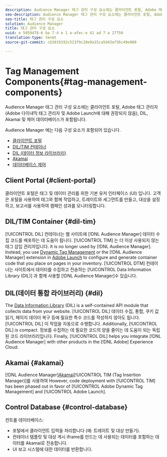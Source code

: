 ```yaml
---
description: Audience Manager 태그 관리 구성 요소에는 클라이언트 포털, Adobe 태그 관리자 (Adobe 다이내믹 태그 관리자 및 Adobe Launch에 대해 권장되지 않음), DIL, Akamai 및 제어 데이터베이스가 포함됩니다.
seo-description: Audience Manager 태그 관리 구성 요소에는 클라이언트 포털, Adobe 태그 관리자 (Adobe 다이내믹 태그 관리자 및 Adobe Launch에 대해 권장되지 않음), DIL, Akamai 및 제어 데이터베이스가 포함됩니다.
seo-title: 태그 관리 구성 요소
solution: Audience Manager
title: 태그 관리 구성 요소
uuid: e 5059478-6 ba 7-4 e 1 a-afec-e 41 ad 7 a 27750
translation-type: tm+mt
source-git-commit: cb3819192c523f9c20e9a15ca5d43ef36c49e900

---
```



# Tag Management Components{#tag-management-components}

Audience Manager 태그 관리 구성 요소에는 클라이언트 포털, Adobe 태그 관리자 (Adobe 다이내믹 태그 관리자 및 Adobe Launch에 대해 권장되지 않음), DIL, Akamai 및 제어 데이터베이스가 포함됩니다.

<!-- 

c_comptag.xml

 -->

Audience Manager 에는 다음 구성 요소가 포함되어 있습니다.

* [클라이언트 포털](../../reference/system-components/components-tag-management.md#client-portal)
* [DIL/TIM 컨테이너](../../reference/system-components/components-tag-management.md#dil-tim)
* [DIL (데이터 정보 라이브러리)](../../reference/system-components/components-tag-management.md#dil)
* [Akamai](../../reference/system-components/components-tag-management.md#akamai)
* [데이터베이스 제어](../../reference/system-components/components-tag-management.md#control-database)

## Client Portal {#client-portal}

클라이언트 포털은 태그 및 데이터 관리를 위한 기본 유저 인터페이스 (UI) 입니다. 고객은 포털을 사용하여 태그와 함께 작업하고, 트레이트와 세그먼트를 만들고, 대상을 설정하고, 보고서를 사용하여 캠페인 성과를 모니터링합니다.

## DIL/TIM Container {#dil-tim}

[!UICONTROL DIL] 컨테이너는 웹 사이트에 [!DNL Audience Manager] 데이터 수집 코드를 배포하는 데 도움이 됩니다. [!UICONTROL TIM] 는 더 이상 사용되지 않는 태그 삽입 관리자입니다. It is no longer used by [!DNL Audience Manager]. Instead, you use [Dynamic Tag Management](https://marketing.adobe.com/resources/help/en_US/dtm/) or the [!DNL Audience Manager] extension in [Adobe Launch](https://docs.adobelaunch.com/extension-reference/web/adobe-audience-manager-extension) to configure and generate container code that you place on pages in your inventory. [!UICONTROL DTM] 컨테이너는 사이트에서 데이터를 수집하고 전송하는 [!UICONTROL Data Information Library (DIL)] 과 함께 사용할 [!DNL Audience Manager]수 있습니다.

## DIL(데이터 통합 라이브러리) {#dil}

The [Data Information Library](../../dil/dil-overview.md) (DIL) is a self-contained API module that collects data from your website. [!UICONTROL DIL] 데이터 수집, 통합, 쿠키 값 읽기, 페이지 데이터 복구 등에 필요한 특수 코드를 작성하지 않아도 됩니다. [!UICONTROL DIL] 이 작업을 자동으로 수행합니다. Additionally, [!UICONTROL DIL] is compact. 정보를 수집하는 데 필요한 코드의 양을 줄이는 데 도움이 되는 독립된 코드 라이브러리입니다. Finally, [!UICONTROL DIL] helps you integrate [!DNL Audience Manager] with other products in the [!DNL Adobe] Experience Cloud.

## Akamai {#akamai}

[!DNL Audience Manager][Akamai](https://www.akamai.com/html/about/index.html)[!UICONTROL TIM (Tag Insertion Manager)]를 사용하여 However, code deployment with [!UICONTROL TIM] has been phased out in favor of [!UICONTROL Adobe Dynamic Tag Management] and [!UICONTROL Adobe Launch].

## Control Database {#control-database}

컨트롤 데이터베이스:

* 포털에서 클라이언트 입력을 처리합니다 (예: 트레이트 및 대상 만들기).
* 컨테이너 템플릿 및 대상 게시 iframe를 만드는 데 사용되는 데이터를 포함하는 데이터를 Akamai로 전송합니다.
* UI 보고 시스템에 대한 데이터를 반환합니다.


